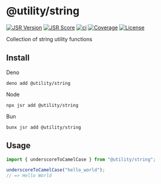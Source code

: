 # @utility/string

[![JSR Version](https://jsr.io/badges/@utility/string)](https://jsr.io/@utility/string)
[![JSR Score](https://jsr.io/badges/@utility/string/score)](https://jsr.io/@utility/string/score)
[![ci](https://github.com/utilityjs/string/actions/workflows/test.yml/badge.svg)](https://github.com/utilityjs/string/actions/workflows/test.yml)
[![Coverage](https://codecov.io/gh/utilityjs/string/branch/main/graph/badge.svg?token=OzlniGFmNp)](https://codecov.io/gh/utilityjs/string)
[![License](https://img.shields.io/github/license/utilityjs/string.svg?label=License)](/LICENSE)

Collection of string utility functions

## Install

Deno

```shell
deno add @utility/string
```

Node

```shell
npx jsr add @utility/string
```

Bun

```shell
bunx jsr add @utility/string
```

## Usage

```typescript
import { underscoreToCamelCase } from "@utility/string";

underscoreToCamelCase("hello_world");
// => Hello World
```
